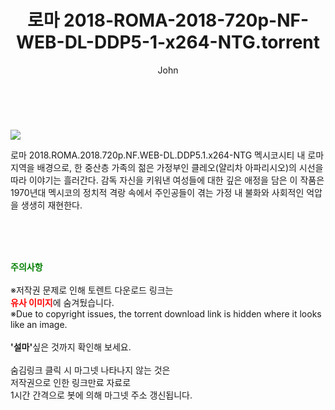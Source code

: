 ﻿---
layout: post
title:  "    로마 2018-ROMA-2018-720p-NF-WEB-DL-DDP5-1-x264-NTG.torrent"
author: John
categories: [ 영화 ]
tags: [  ]
image: https://torrentrj55.com/uploadfile/full/0794b517116c79daf44f79b4775ec57026f290c4.jpg 
description: "    로마 2018-ROMA-2018-720p-NF-WEB-DL-DDP5-1-x264-NTG torrent 정보 공유"
toc: true
toc_sticky: true
---

<br>
<p><img src="https://torrentrj55.com/uploadfile/full/0794b517116c79daf44f79b4775ec57026f290c4.jpg"/></p>
 로마 2018.ROMA.2018.720p.NF.WEB-DL.DDP5.1.x264-NTG 멕시코시티 내 로마 지역을 배경으로, 한 중산층 가족의 젊은 가정부인 클레오(얄리차 아파리시오)의 시선을 따라 이야기는 흘러간다. 감독 자신을 키워낸 여성들에 대한 깊은 애정을 담은 이 작품은 1970년대 멕시코의 정치적 격랑 속에서 주인공들이 겪는 가정 내 불화와 사회적인 억압을 생생히 재현한다. 
    
<br><br><br>
<p data-ke-size="size16"><b><span style="color: green;">주의사항</span></b><br /><br />※저작권 문제로 인해 토렌트 다운로드 링크는<br /><b><span style="color: red;">유사 이미지</span></b>에 숨겨뒀습니다.<br />※Due to copyright issues, the torrent download link is hidden where it looks like an image.<br /><br /><b>'설마'</b>싶은 것까지 확인해 보세요.<br /><br />숨김링크 클릭 시 마그넷 나타나지 않는 것은<br />저작권으로 인한 링크만료 자료로<br />1시간 간격으로 봇에 의해 마그넷 주소 갱신됩니다.</p>
